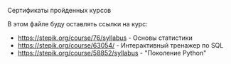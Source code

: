 Сертификаты пройденных курсов

В этом файле буду оставлять ссылки на курс:

* https://stepik.org/course/76/syllabus - Основы статистики
* https://stepik.org/course/63054/ - Интерактивный тренажер по SQL
* https://stepik.org/course/58852/syllabus - "Поколение Python"
